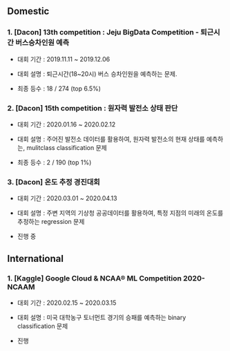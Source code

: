 ## Domestic

### 1. [Dacon] 13th competition : Jeju BigData Competition - 퇴근시간 버스승차인원 예측

- 대회 기간 : 2019.11.11 ~ 2019.12.06

- 대회 설명 : 퇴근시간(18~20시) 버스 승차인원을 예측하는 문제.

- 최종 등수 : 18 / 274 (top 6.5%)

### 2. [Dacon] 15th competition : 원자력 발전소 상태 판단

- 대회 기간 : 2020.01.16 ~ 2020.02.12

- 대회 설명 : 주어진 발전소 데이터를 활용하여, 원자력 발전소의 현재 상태를 예측하는, mulitclass classification 문제

- 최종 등수 : 2 / 190 (top 1%)

### 3. [Dacon] 온도 추정 경진대회

- 대회 기간 : 2020.03.01 ~ 2020.04.13

- 대회 설명 : 주변 지역의 기상청 공공데이터를 활용하여, 특정 지점의 미래의 온도를 추정하는 regression 문제

- 진행 중

## International

### 1. [Kaggle] Google Cloud & NCAA® ML Competition 2020-NCAAM 

- 대회 기간 : 2020.02.15 ~ 2020.03.15

- 대회 설명 : 미국 대학농구 토너먼트 경기의 승패를 예측하는 binary classification 문제

- 진행 
